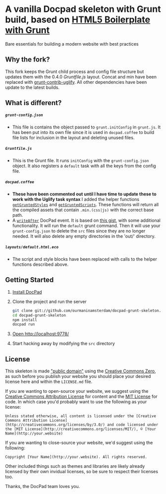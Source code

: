 # A vanilla Docpad skeleton with Grunt build, based on [HTML5 Boilerplate with Grunt](https://github.com/lukekarrys/html5-boilerplate.docpad)
Bare essentials for building a modern website with best practices

## Why the fork?
This fork keeps the Grunt child process and config file structure but updates them with the 0.4.0 *Gruntfile.js* layout. Concat and min have been replaced  with [grunt-contrib-uglify](https://github.com/gruntjs/grunt-contrib-uglify). All other dependencies have been update to the latest builds.

## What is different?

##### `grunt-config.json`
- This file is contains the object passed to `grunt.initConfig` in `grunt.js`. It has been put into its own file since it is used in `docpad.coffee` to build file lists for inclusion in the layout and deleting unused files.

##### `Gruntfile.js`
- This is the Grunt file. It runs `initConfig` with the `grunt-config.json` object. It also registers a `default` task with all the keys from the config file.

##### `docpad.coffee`
-  **These have been commented out until I have time to update these to work with the Uglify task syntax** I added the helper functions [`getGruntedStyles`]() and [`getGruntedScripts`](). These functions will return all the compiled assets that contain `.min.(css|js)` with the correct base path.
- A [`writeAfter`]() DocPad event. It is based on [this gist](https://gist.github.com/3898915), with some additional functionality. It will run the `default` grunt command. Then it will use your `grunt-config.json` to delete the `src` files since they are no longer needed. It will also delete any empty directories in the 'out/' directory.

##### `layouts/default.html.eco`
- The script and style blocks have been replaced with calls to the helper functions described above.


## Getting Started

1. [Install DocPad](https://github.com/bevry/docpad)

1. Clone the project and run the server

	``` bash
	git clone git://github.com/ourmaninamsterdam/docpad-grunt-skeleton.git
	cd docpad-grunt-skeleton
	npm install
	docpad run
	```

1. [Open http://localhost:9778/](http://localhost:9778/)

1. Start hacking away by modifying the `src` directory


## License

This skeleton is made ["public domain"](http://en.wikipedia.org/wiki/Public_domain) using the [Creative Commons Zero](http://creativecommons.org/publicdomain/zero/1.0/), as such before you publish your website you should place your desired license here and within the `LICENSE.md` file.

If you are wanting to open-source your website, we suggest using the [Creative Commons Attribution License](http://creativecommons.org/licenses/by/3.0/) for content and the [MIT License](http://creativecommons.org/licenses/MIT/) for code. In which case you'd probably want to use the following as your license:

	Unless stated otherwise, all content is licensed under the [Creative Commons Attribution License](http://creativecommons.org/licenses/by/3.0/) and code licensed under the [MIT License](http://creativecommons.org/licenses/MIT/), © [Your Name](http://your.website)

If you are wanting to close-source your website, we'd suggest using the following:

	Copyright [Your Name](http://your.website). All rights reserved.

Other included things such as themes and libraries are likely already licensed by their own invidual licenses, so be sure to respect their licenses too.

Thanks, the DocPad team loves you.